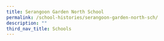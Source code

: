 ```yaml
---
title: Serangoon Garden North School
permalink: /school-histories/serangoon-garden-north-sch/
description: ""
third_nav_title: Schools
---
```



